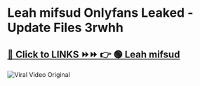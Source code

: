 
 # Leah mifsud Onlyfans Leaked - Update Files 3rwhh

## <h2><a href="https://clipsfans.com/Leah_mifsud&ref=git">🔗 Click to LINKS ⏩⏩ 👉 🟢 Leah mifsud </a></h2>

<a href="https://clipsfans.com/Leah_mifsud&ref=git" rel="nofollow" data-target="animated-image.originalLink"><img src="https://i.ibb.co.com/xMMVF88/686577567.gif" alt="Viral Video Original" style="max-width: 100%; display: inline-block;" data-target="animated-image.originalImage"></a>

